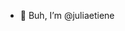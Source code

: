 - 👋 Buh, I’m @juliaetiene


<!---
juliaetiene/juliaetiene is a ✨ special ✨ repository because its `README.md` (this file) appears on your GitHub profile.
You can click the Preview link to take a look at your changes.
--->
